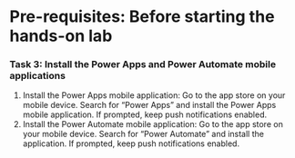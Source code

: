 # Pre-requisites: Before starting the hands-on lab

### Task 3: Install the Power Apps and Power Automate mobile applications
1. Install the Power Apps mobile application: Go to the app store on your mobile device. Search for “Power Apps” and install the Power Apps mobile application. If prompted, keep push notifications enabled.</br>
2. Install the Power Automate mobile application: Go to the app store on your mobile device. Search for “Power Automate” and install the application. If prompted, keep push notifications enabled.
